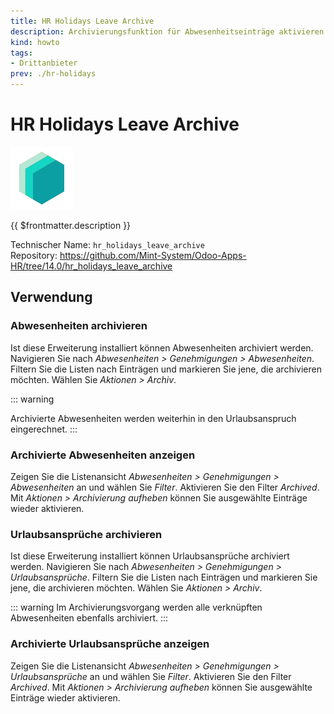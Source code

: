 ```yaml
---
title: HR Holidays Leave Archive
description: Archivierungsfunktion für Abwesenheitseinträge aktivieren.
kind: howto
tags:
- Drittanbieter
prev: ./hr-holidays
---
```

# HR Holidays Leave Archive
![icon_oms_box](attachments/icons_odoo_mint_system.png)

{{ $frontmatter.description }}

Technischer Name: `hr_holidays_leave_archive`\
Repository: <https://github.com/Mint-System/Odoo-Apps-HR/tree/14.0/hr_holidays_leave_archive>

## Verwendung

### Abwesenheiten archivieren

Ist diese Erweiterung installiert können Abwesenheiten archiviert werden. Navigieren Sie nach *Abwesenheiten > Genehmigungen > Abwesenheiten*. Filtern Sie die Listen nach Einträgen und markieren Sie jene, die archivieren möchten. Wählen Sie *Aktionen > Archiv*.

::: warning
<!--Im Archivierungsvorgang wird der Status von Abwesenheiten auf *Abgebrochen* gesetzt.-->
Archivierte Abwesenheiten werden weiterhin in den Urlaubsanspruch eingerechnet.
:::

### Archivierte Abwesenheiten anzeigen

Zeigen Sie die Listenansicht *Abwesenheiten > Genehmigungen > Abwesenheiten* an und wählen Sie *Filter*. Aktivieren Sie den Filter *Archived*. Mit *Aktionen > Archivierung aufheben* können Sie ausgewählte Einträge wieder aktivieren.

### Urlaubsansprüche archivieren

Ist diese Erweiterung installiert können Urlaubsansprüche archiviert werden. Navigieren Sie nach *Abwesenheiten > Genehmigungen > Urlaubsansprüche*. Filtern Sie die Listen nach Einträgen und markieren Sie jene, die archivieren möchten. Wählen Sie *Aktionen > Archiv*.

::: warning
Im Archivierungsvorgang werden alle verknüpften Abwesenheiten ebenfalls archiviert.
:::

### Archivierte Urlaubsansprüche anzeigen

Zeigen Sie die Listenansicht *Abwesenheiten > Genehmigungen > Urlaubsansprüche* an und wählen Sie *Filter*. Aktivieren Sie den Filter *Archived*. Mit *Aktionen > Archivierung aufheben* können Sie ausgewählte Einträge wieder aktivieren.
